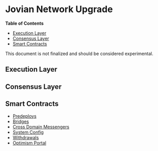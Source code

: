# Jovian Network Upgrade

<!-- START doctoc generated TOC please keep comment here to allow auto update -->
<!-- DON'T EDIT THIS SECTION, INSTEAD RE-RUN doctoc TO UPDATE -->
**Table of Contents**

- [Execution Layer](#execution-layer)
- [Consensus Layer](#consensus-layer)
- [Smart Contracts](#smart-contracts)

<!-- END doctoc generated TOC please keep comment here to allow auto update -->

This document is not finalized and should be considered experimental.

## Execution Layer

## Consensus Layer

## Smart Contracts

- [Predeploys](./predeploys.md)
- [Bridges](./bridges.md)
- [Cross Domain Messengers](./messengers.md)
- [System Config](./system-config.md)
- [Withdrawals](./withdrawals.md)
- [Optimism Portal](./optimism-portal.md)

